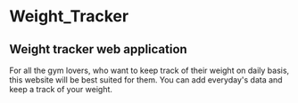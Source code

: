 # Weight_Tracker
## Weight tracker web application

For all the gym lovers, who want to keep track of their weight on daily basis, this website will be best suited for them.
You can add everyday's data and keep a track of your weight.

